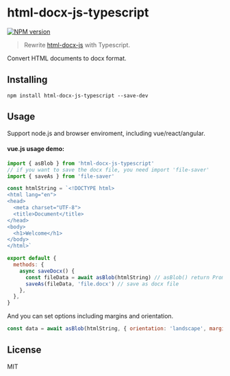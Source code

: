# html-docx-js-typescript

[![NPM version][npm-image]][npm-url]

> Rewrite [html-docx-js](https://www.npmjs.com/package/html-docx-js) with Typescript.

Convert HTML documents to docx format.

## Installing

```
npm install html-docx-js-typescript --save-dev
```

## Usage

Support node.js and browser enviroment, including vue/react/angular.

#### vue.js usage demo:

```js
import { asBlob } from 'html-docx-js-typescript'
// if you want to save the docx file, you need import 'file-saver'
import { saveAs } from 'file-saver'

const htmlString = `<!DOCTYPE html>
<html lang="en">
<head>
  <meta charset="UTF-8">
  <title>Document</title>
</head>
<body>
  <h1>Welcome</h1>
</body>
</html>`

export default {
  methods: {
    async saveDocx() {
      const fileData = await asBlob(htmlString) // asBlob() return Promise<Blob|Buffer>
      saveAs(fileData, 'file.docx') // save as docx file
    },
  },
}
```

And you can set options including margins and orientation.

```js
const data = await asBlob(htmlString, { orientation: 'landscape', margins: { top: 100 } })
```

## License

MIT

[npm-image]: https://img.shields.io/npm/v/html-docx-js-typescript
[npm-url]: https://npmjs.com/package/html-docx-js-typescript
